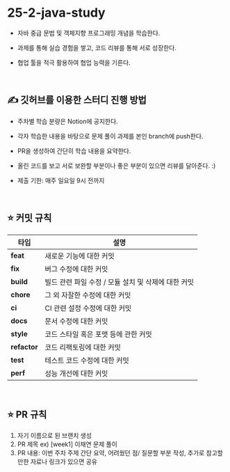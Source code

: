 # 25-2-java-study
- 자바 중급 문법 및 객체지향 프로그래밍 개념을 학습한다.
- 과제를 통해 실습 경험을 쌓고, 코드 리뷰를 통해 서로 성장한다.
- 협업 툴을 적극 활용하여 협업 능력을 기른다.

  <br>

## ✍️ 깃허브를 이용한 스터디 진행 방법
- 주차별 학습 분량은 Notion에 공지한다.
- 각자 학습한 내용을 바탕으로 문제 풀이 과제를 본인 branch에 push한다.
- PR을 생성하여 간단히 학습 내용을 요약한다.
- 올린 코드를 보고 서로 보완할 부분이나 좋은 부분이 있으면 리뷰를 달아준다. :)
- 제출 기한: 매주 일요일 9시 전까지

  <br>


## ⭐ 커밋 규칙
| 타입           | 설명                              |
| ------------ | ------------------------------- |
| **feat**     | 새로운 기능에 대한 커밋                   |
| **fix**      | 버그 수정에 대한 커밋                    |
| **build**    | 빌드 관련 파일 수정 / 모듈 설치 및 삭제에 대한 커밋 |
| **chore**    | 그 외 자잘한 수정에 대한 커밋               |
| **ci**       | CI 관련 설정 수정에 대한 커밋              |
| **docs**     | 문서 수정에 대한 커밋                    |
| **style**    | 코드 스타일 혹은 포맷 등에 관한 커밋           |
| **refactor** | 코드 리팩토링에 대한 커밋                  |
| **test**     | 테스트 코드 수정에 대한 커밋                |
| **perf**     | 성능 개선에 대한 커밋                    |

<br>


## ⭐ PR 규칙
1. 자기 이름으로 된 브랜치 생성
2. PR 제목 ex) [week1] 이채연 문제 풀이
3. PR 내용: 이번 주차 주제 간단 요약, 어려웠던 점/ 질문할 부분 작성, 추가로 참고할 만한 자료나 링크가 있으면 공유

